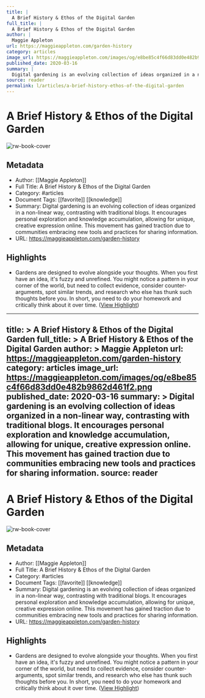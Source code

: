 ```yaml
---
title: |
  A Brief History & Ethos of the Digital Garden
full_title: |
  A Brief History & Ethos of the Digital Garden
author: |
  Maggie Appleton
url: https://maggieappleton.com/garden-history
category: articles
image_url: https://maggieappleton.com/images/og/e8be85c4f66d83dd0e482b9862d461f2.png
published_date: 2020-03-16
summary: |
  Digital gardening is an evolving collection of ideas organized in a non-linear way, contrasting with traditional blogs. It encourages personal exploration and knowledge accumulation, allowing for unique, creative expression online. This movement has gained traction due to communities embracing new tools and practices for sharing information.
source: reader
permalink: l/articles/a-brief-history-ethos-of-the-digital-garden
---
```

# A Brief History & Ethos of the Digital Garden

![rw-book-cover](https://maggieappleton.com/images/og/e8be85c4f66d83dd0e482b9862d461f2.png)

## Metadata
- Author: [[Maggie Appleton]]
- Full Title: A Brief History & Ethos of the Digital Garden
- Category: #articles
- Document Tags: [[favorite]] [[knowledge]] 
- Summary: Digital gardening is an evolving collection of ideas organized in a non-linear way, contrasting with traditional blogs. It encourages personal exploration and knowledge accumulation, allowing for unique, creative expression online. This movement has gained traction due to communities embracing new tools and practices for sharing information.
- URL: https://maggieappleton.com/garden-history

## Highlights
- [](https://maggieappleton.com/garden-history/#footnote-7)Gardens are designed to evolve alongside your thoughts. When you first have an idea, it's fuzzy and unrefined. You might notice a pattern in your corner of the world, but need to collect evidence, consider counter-arguments, spot similar trends, and research who else has thunk such thoughts before you. In short, you need to do your homework and critically think about it over time. ([View Highlight](https://read.readwise.io/read/01je2308ytdfqt010nq7t53d6m))


---
title: >
  A Brief History & Ethos of the Digital Garden
full_title: >
  A Brief History & Ethos of the Digital Garden
author: >
  Maggie Appleton
url: https://maggieappleton.com/garden-history
category: articles
image_url: https://maggieappleton.com/images/og/e8be85c4f66d83dd0e482b9862d461f2.png
published_date: 2020-03-16
summary: >
  Digital gardening is an evolving collection of ideas organized in a non-linear way, contrasting with traditional blogs. It encourages personal exploration and knowledge accumulation, allowing for unique, creative expression online. This movement has gained traction due to communities embracing new tools and practices for sharing information.
source: reader
---
# A Brief History & Ethos of the Digital Garden

![rw-book-cover](https://maggieappleton.com/images/og/e8be85c4f66d83dd0e482b9862d461f2.png)

## Metadata
- Author: [[Maggie Appleton]]
- Full Title: A Brief History & Ethos of the Digital Garden
- Category: #articles
- Document Tags: [[favorite]] [[knowledge]] 
- Summary: Digital gardening is an evolving collection of ideas organized in a non-linear way, contrasting with traditional blogs. It encourages personal exploration and knowledge accumulation, allowing for unique, creative expression online. This movement has gained traction due to communities embracing new tools and practices for sharing information.
- URL: https://maggieappleton.com/garden-history

## Highlights
- [](https://maggieappleton.com/garden-history/#footnote-7)Gardens are designed to evolve alongside your thoughts. When you first have an idea, it's fuzzy and unrefined. You might notice a pattern in your corner of the world, but need to collect evidence, consider counter-arguments, spot similar trends, and research who else has thunk such thoughts before you. In short, you need to do your homework and critically think about it over time. ([View Highlight](https://read.readwise.io/read/01je2308ytdfqt010nq7t53d6m))


